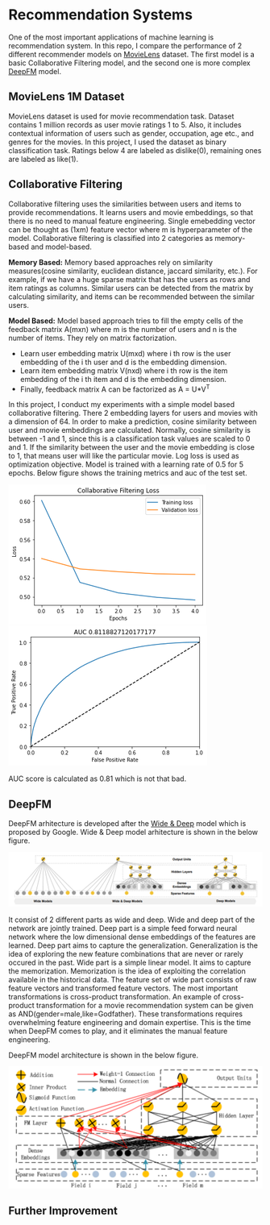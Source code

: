 # Recommendation Systems
One of the most important applications of machine learning is recommendation system. In this repo, I compare the performance of 2 different recommender models on 
[MovieLens](https://www.kaggle.com/datasets/odedgolden/movielens-1m-dataset) dataset. The first model is a basic Collaborative Filtering model, and the second one is more 
complex [DeepFM](https://www.ijcai.org/proceedings/2017/0239.pdf) model.
## MovieLens 1M Dataset
MovieLens dataset is used for movie recommendation task. Dataset contains 1 million records as user movie ratings 1 to 5. Also, it includes contextual information of users such as gender, occupation, age etc., and genres for the movies. In this project, I used the dataset as binary classification task. Ratings below 4 are labeled as dislike(0), remaining ones are labeled as like(1). 
## Collaborative Filtering
Collaborative filtering uses the similarities between users and items to provide recommendations. It learns users and movie embeddings, so that there is no need to manual
feature engineering. Single emebedding vector can be thought as (1xm) feature vector where m is hyperparameter of the model. Collaborative filtering is classified into 2 categories as memory-based and model-based. <br/>

**Memory Based:** Memory based approaches rely on similarity measures(cosine similarity, euclidean distance, jaccard similarity, etc.). For example, if we have a huge sparse matrix that has the users as rows and item ratings as columns. Similar users can be detected from the matrix by calculating similarity, and items can be recommended between the similar users.  <br/>

**Model Based:** Model based approach tries to fill the empty cells of the feedback matrix A(mxn) where m is the number of users and n is the number of items. They rely on matrix factorization.
* Learn user embedding matrix U(mxd) where i th row is the user embedding of the i th user and d is the embedding dimension.
* Learn item embedding matrix V(nxd) where i th row is the item embedding of the i th item and d is the embedding dimension.
* Finally, feedback matrix A can be factorized as A = U*V<sup>T</sup>

In this project, I conduct my experiments with a simple model based collaborative filtering. There 2 embedding layers for users and movies with a dimension of 64. In order to make a prediction, cosine similarity between user and movie embeddings are calculated. Normally, cosine similarity is between -1 and 1, since this is a classification task values are scaled to 0 and 1. If the similarity between the user and the movie embedding is close to 1, that means user will like the particular movie. Log loss is used as optimization objective. Model is trained with a learning rate of 0.5 for 5 epochs. Below figure shows the training metrics and auc of the test set. <br/>

![alt text for screen readers](images/cf-loss.png "Loss")
![alt text for screen readers](images/cf-auc.png "AUC")

AUC score is calculated as 0.81 which is not that bad. 
## DeepFM
DeepFM arhitecture is developed after the [Wide & Deep](https://arxiv.org/pdf/1606.07792.pdf) model which is proposed by Google. Wide & Deep model arhitecture is shown in the below figure. <br/>

![alt text for screen readers](images/wide-and-deep-architecture.png "Wide & Deep Architecture")

It consist of 2 different parts as wide and deep. Wide and deep part of the network are jointly trained. Deep part is a simple feed forward neural network where the low dimensional dense embeddings of the features are learned. Deep part aims to capture the generalization. Generalization is the idea of exploring the new feature combinations that are never or rarely occured in the past. Wide part is a simple linear model. It aims to capture the memorization. Memorization is the idea of exploiting the correlation available in the historical data. The feature set of wide part consists of raw feature vectors and transformed feature vectors. The most important transformations is cross-product transformation. An example of cross-product transformation for a movie recommendation system can be given as AND(gender=male,like=Godfather). These transformations requires overwhelming feature engineering and domain expertise. This is the time when DeepFM comes to play, and it eliminates the manual feature engineering.

DeepFM model architecture is shown in the below figure. <br/>

![alt text for screen readers](images/deepfm-architecture.png "DeepFM Architecture")

## Further Improvement
